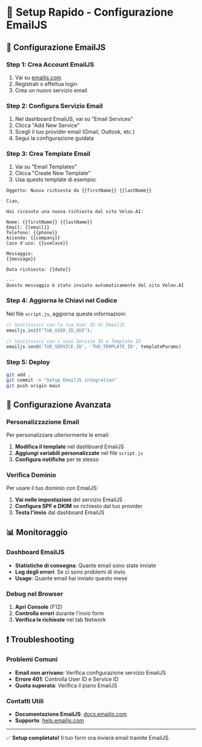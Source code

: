 # 🚀 Setup Rapido - Configurazione EmailJS

## 📧 Configurazione EmailJS

### Step 1: Crea Account EmailJS
1. Vai su [emailjs.com](https://www.emailjs.com)
2. Registrati o effettua login
3. Crea un nuovo servizio email

### Step 2: Configura Servizio Email
1. Nel dashboard EmailJS, vai su "Email Services"
2. Clicca "Add New Service"
3. Scegli il tuo provider email (Gmail, Outlook, etc.)
4. Segui la configurazione guidata

### Step 3: Crea Template Email
1. Vai su "Email Templates" 
2. Clicca "Create New Template"
3. Usa questo template di esempio:

```
Oggetto: Nuova richiesta da {{firstName}} {{lastName}}

Ciao,

Hai ricevuto una nuova richiesta dal sito Veloo.AI:

Nome: {{firstName}} {{lastName}}
Email: {{email}}
Telefono: {{phone}}
Azienda: {{company}}
Caso d'uso: {{useCase}}

Messaggio:
{{message}}

Data richiesta: {{date}}

---
Questo messaggio è stato inviato automaticamente dal sito Veloo.AI
```

### Step 4: Aggiorna le Chiavi nel Codice
Nel file `script.js`, aggiorna queste informazioni:

```javascript
// Sostituisci con la tua User ID di EmailJS
emailjs.init("TUA_USER_ID_QUI");

// Sostituisci con i tuoi Service ID e Template ID
emailjs.send('TUO_SERVICE_ID', 'TUO_TEMPLATE_ID', templateParams)
```

### Step 5: Deploy
```bash
git add .
git commit -m "Setup EmailJS integration"
git push origin main
```

## 🔧 Configurazione Avanzata

### Personalizzazione Email
Per personalizzare ulteriormente le email:

1. **Modifica il template** nel dashboard EmailJS
2. **Aggiungi variabili personalizzate** nel file `script.js`
3. **Configura notifiche** per te stesso

### Verifica Dominio
Per usare il tuo dominio con EmailJS:

1. **Vai nelle impostazioni** del servizio EmailJS
2. **Configura SPF e DKIM** se richiesto dal tuo provider
3. **Testa l'invio** dal dashboard EmailJS

## 📊 Monitoraggio

### Dashboard EmailJS
- **Statistiche di consegna**: Quante email sono state inviate
- **Log degli errori**: Se ci sono problemi di invio
- **Usage**: Quante email hai inviato questo mese

### Debug nel Browser
1. **Apri Console** (F12)
2. **Controlla errori** durante l'invio form
3. **Verifica le richieste** nel tab Network

## ❗ Troubleshooting

### Problemi Comuni

- **Email non arrivano**: Verifica configurazione servizio EmailJS
- **Errore 401**: Controlla User ID e Service ID
- **Quota superata**: Verifica il piano EmailJS

### Contatti Utili
- **Documentazione EmailJS**: [docs.emailjs.com](https://www.emailjs.com/docs/)
- **Supporto**: [help.emailjs.com](https://www.emailjs.com/docs/introduction/how-does-emailjs-work/)

---

✅ **Setup completato!** Il tuo form ora invierà email tramite EmailJS. 
